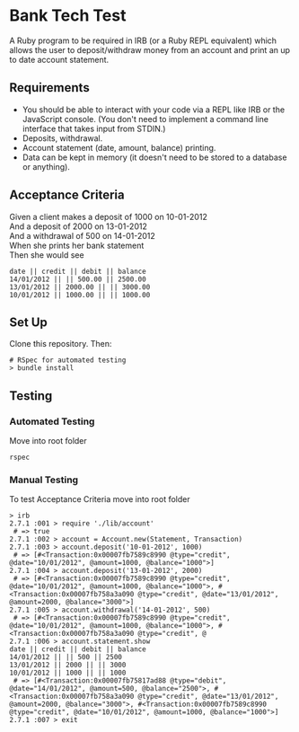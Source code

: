 # Bank Tech Test

A Ruby program to be required in IRB (or a Ruby REPL equivalent) which allows the user to deposit/withdraw money from an account and print an up to date account statement.

## Requirements

- You should be able to interact with your code via a REPL like IRB or the JavaScript console. (You don't need to implement a command line interface that takes input from STDIN.)
- Deposits, withdrawal.
- Account statement (date, amount, balance) printing.
- Data can be kept in memory (it doesn't need to be stored to a database or anything).

## Acceptance Criteria

Given a client makes a deposit of 1000 on 10-01-2012<br>
And a deposit of 2000 on 13-01-2012<br>
And a withdrawal of 500 on 14-01-2012<br>
When she prints her bank statement<br>
Then she would see
```
date || credit || debit || balance
14/01/2012 || || 500.00 || 2500.00
13/01/2012 || 2000.00 || || 3000.00
10/01/2012 || 1000.00 || || 1000.00
```

## Set Up

Clone this repository. Then:
```
# RSpec for automated testing
> bundle install
```

## Testing

### Automated Testing
Move into root folder
```
rspec
```
### Manual Testing
To test Acceptance Criteria move into root folder
```
> irb
2.7.1 :001 > require './lib/account'
 # => true 
2.7.1 :002 > account = Account.new(Statement, Transaction)
2.7.1 :003 > account.deposit('10-01-2012', 1000)
 # => [#<Transaction:0x00007fb7589c8990 @type="credit", @date="10/01/2012", @amount=1000, @balance="1000">]
2.7.1 :004 > account.deposit('13-01-2012', 2000)
 # => [#<Transaction:0x00007fb7589c8990 @type="credit", @date="10/01/2012", @amount=1000, @balance="1000">, #<Transaction:0x00007fb758a3a090 @type="credit", @date="13/01/2012", @amount=2000, @balance="3000">]
2.7.1 :005 > account.withdrawal('14-01-2012', 500)
 # => [#<Transaction:0x00007fb7589c8990 @type="credit", @date="10/01/2012", @amount=1000, @balance="1000">, #<Transaction:0x00007fb758a3a090 @type="credit", @
2.7.1 :006 > account.statement.show
date || credit || debit || balance
14/01/2012 || || 500 || 2500
13/01/2012 || 2000 || || 3000
10/01/2012 || 1000 || || 1000
 # => [#<Transaction:0x00007fb75817ad88 @type="debit", @date="14/01/2012", @amount=500, @balance="2500">, #<Transaction:0x00007fb758a3a090 @type="credit", @date="13/01/2012", @amount=2000, @balance="3000">, #<Transaction:0x00007fb7589c8990 @type="credit", @date="10/01/2012", @amount=1000, @balance="1000">]
2.7.1 :007 > exit
```
